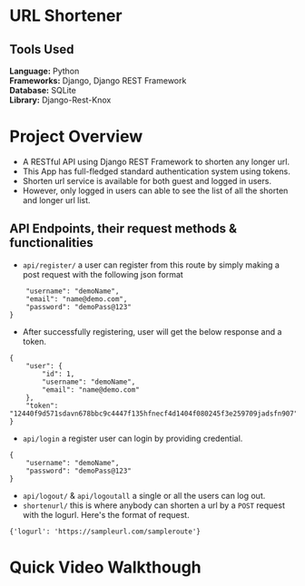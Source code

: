 # URL Shortener

## Tools Used

<b>Language:</b> Python <br>
<b>Frameworks:</b> Django, Django REST Framework <br>
<b>Database:</b> SQLite <br>
<b>Library:</b> Django-Rest-Knox <br>

# Project Overview

* A RESTful API using Django REST Framework to shorten any longer url.
* This App has full-fledged standard authentication system using tokens.
* Shorten url service is available for both guest and logged in users.
* However, only logged in users can able to see the list of all the shorten and longer url list.

## API Endpoints, their request methods & functionalities
* `api/register/` a user can register from this route by simply making a post request with the following json format
```{
    "username": "demoName",
    "email": "name@demo.com",
    "password": "demoPass@123"
}
```
* After successfully registering, user will get the below response and a token.
```
{
    "user": {
        "id": 1,
        "username": "demoName",
        "email": "name@demo.com"
    },
    "token": "12440f9d571sdavn678bbc9c4447f135hfnecf4d1404f080245f3e259709jadsfn907"
}
```
* `api/login` a register user can login by providing credential.
```
{
    "username": "demoName",
    "password": "demoPass@123"
}
```
* `api/logout/` & `api/logoutall` a single or all the users can log out.
* `shortenurl/` this is where anybody can shorten a url by a `POST` request with the logurl. Here's the format of request.
```
{'logurl': 'https://sampleurl.com/sampleroute'}
```

# Quick Video Walkthough
